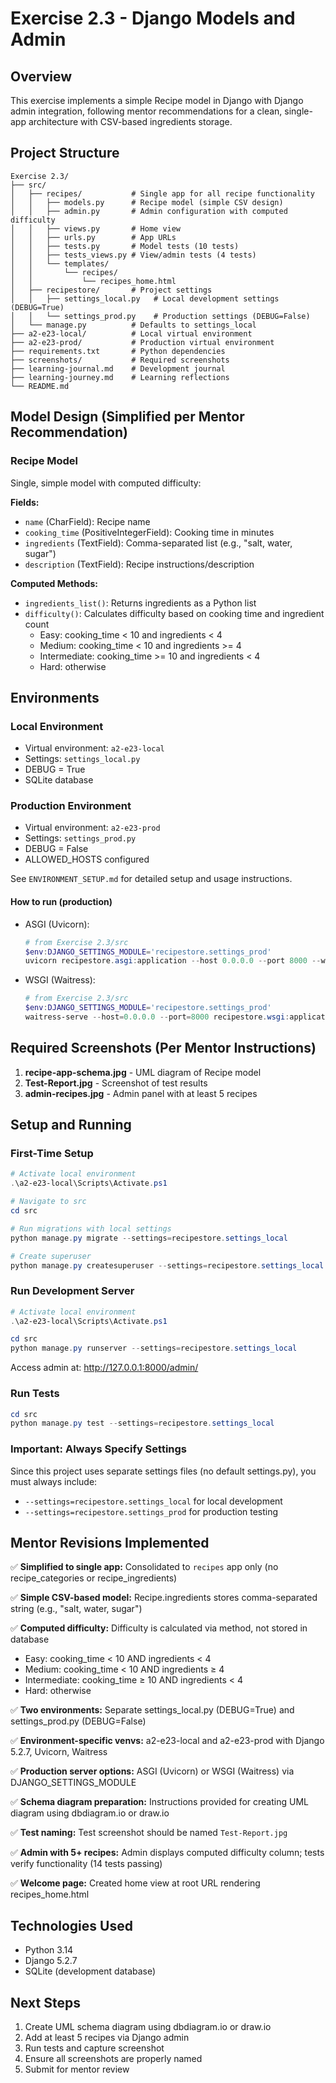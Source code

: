 # Exercise 2.3 - Django Models and Admin

## Overview
This exercise implements a simple Recipe model in Django with Django admin integration, following mentor recommendations for a clean, single-app architecture with CSV-based ingredients storage.

## Project Structure
```
Exercise 2.3/
├── src/
│   ├── recipes/           # Single app for all recipe functionality
│   │   ├── models.py      # Recipe model (simple CSV design)
│   │   ├── admin.py       # Admin configuration with computed difficulty
│   │   ├── views.py       # Home view
│   │   ├── urls.py        # App URLs
│   │   ├── tests.py       # Model tests (10 tests)
│   │   ├── tests_views.py # View/admin tests (4 tests)
│   │   └── templates/
│   │       └── recipes/
│   │           └── recipes_home.html
│   ├── recipestore/       # Project settings
│   │   ├── settings_local.py   # Local development settings (DEBUG=True)
│   │   └── settings_prod.py    # Production settings (DEBUG=False)
│   └── manage.py          # Defaults to settings_local
├── a2-e23-local/          # Local virtual environment
├── a2-e23-prod/           # Production virtual environment
├── requirements.txt       # Python dependencies
├── screenshots/           # Required screenshots
├── learning-journal.md    # Development journal
├── learning-journey.md    # Learning reflections
└── README.md
```

## Model Design (Simplified per Mentor Recommendation)

### Recipe Model
Single, simple model with computed difficulty:

**Fields:**
- `name` (CharField): Recipe name
- `cooking_time` (PositiveIntegerField): Cooking time in minutes
- `ingredients` (TextField): Comma-separated list (e.g., "salt, water, sugar")
- `description` (TextField): Recipe instructions/description

**Computed Methods:**
- `ingredients_list()`: Returns ingredients as a Python list
- `difficulty()`: Calculates difficulty based on cooking time and ingredient count
  - Easy: cooking_time < 10 and ingredients < 4
  - Medium: cooking_time < 10 and ingredients >= 4
  - Intermediate: cooking_time >= 10 and ingredients < 4
  - Hard: otherwise

## Environments

### Local Environment
- Virtual environment: `a2-e23-local`
- Settings: `settings_local.py`
- DEBUG = True
- SQLite database

### Production Environment
- Virtual environment: `a2-e23-prod`
- Settings: `settings_prod.py`
- DEBUG = False
- ALLOWED_HOSTS configured

See `ENVIRONMENT_SETUP.md` for detailed setup and usage instructions.

#### How to run (production)
- ASGI (Uvicorn):
  ```powershell
  # from Exercise 2.3/src
  $env:DJANGO_SETTINGS_MODULE='recipestore.settings_prod'
  uvicorn recipestore.asgi:application --host 0.0.0.0 --port 8000 --workers 2
  ```
- WSGI (Waitress):
  ```powershell
  # from Exercise 2.3/src
  $env:DJANGO_SETTINGS_MODULE='recipestore.settings_prod'
  waitress-serve --host=0.0.0.0 --port=8000 recipestore.wsgi:application
  ```

## Required Screenshots (Per Mentor Instructions)

1. **recipe-app-schema.jpg** - UML diagram of Recipe model
2. **Test-Report.jpg** - Screenshot of test results
3. **admin-recipes.jpg** - Admin panel with at least 5 recipes

## Setup and Running

### First-Time Setup
```powershell
# Activate local environment
.\a2-e23-local\Scripts\Activate.ps1

# Navigate to src
cd src

# Run migrations with local settings
python manage.py migrate --settings=recipestore.settings_local

# Create superuser
python manage.py createsuperuser --settings=recipestore.settings_local
```

### Run Development Server
```powershell
# Activate local environment
.\a2-e23-local\Scripts\Activate.ps1

cd src
python manage.py runserver --settings=recipestore.settings_local
```

Access admin at: http://127.0.0.1:8000/admin/

### Run Tests
```powershell
cd src
python manage.py test --settings=recipestore.settings_local
```

### Important: Always Specify Settings
Since this project uses separate settings files (no default settings.py), you must always include:
- `--settings=recipestore.settings_local` for local development
- `--settings=recipestore.settings_prod` for production testing

## Mentor Revisions Implemented

✅ **Simplified to single app:** Consolidated to `recipes` app only (no recipe_categories or recipe_ingredients)

✅ **Simple CSV-based model:** Recipe.ingredients stores comma-separated string (e.g., "salt, water, sugar")

✅ **Computed difficulty:** Difficulty is calculated via method, not stored in database
  - Easy: cooking_time < 10 AND ingredients < 4
  - Medium: cooking_time < 10 AND ingredients ≥ 4
  - Intermediate: cooking_time ≥ 10 AND ingredients < 4
  - Hard: otherwise

✅ **Two environments:** Separate settings_local.py (DEBUG=True) and settings_prod.py (DEBUG=False)

✅ **Environment-specific venvs:** a2-e23-local and a2-e23-prod with Django 5.2.7, Uvicorn, Waitress

✅ **Production server options:** ASGI (Uvicorn) or WSGI (Waitress) via DJANGO_SETTINGS_MODULE

✅ **Schema diagram preparation:** Instructions provided for creating UML diagram using dbdiagram.io or draw.io

✅ **Test naming:** Test screenshot should be named `Test-Report.jpg`

✅ **Admin with 5+ recipes:** Admin displays computed difficulty column; tests verify functionality (14 tests passing)

✅ **Welcome page:** Created home view at root URL rendering recipes_home.html

## Technologies Used
- Python 3.14
- Django 5.2.7
- SQLite (development database)

## Next Steps
1. Create UML schema diagram using dbdiagram.io or draw.io
2. Add at least 5 recipes via Django admin
3. Run tests and capture screenshot
4. Ensure all screenshots are properly named
5. Submit for mentor review
